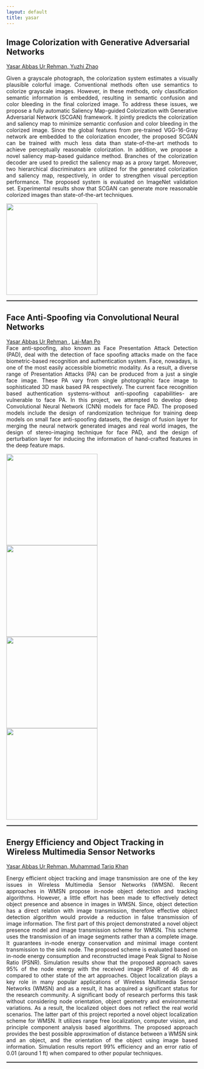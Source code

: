```yaml
---
layout: default
title: yasar
---
```


<body>
<h2> Image Colorization with Generative Adversarial Networks</h2>
<p> 
<a href="https://yasar-rehman.github.io/yasar/"> Yasar Abbas Ur Rehman,  </a>
<a href="https://github.com/zhaoyuzhi"> Yuzhi Zhao </a>
<p align="justify"> 
Given a grayscale photograph, the colorization system estimates a visually plausible colorful image. Conventional methods often use semantics to colorize grayscale images. However, in these methods, only classification semantic information is embedded, resulting in semantic confusion and color bleeding in the final colorized image. To address these issues, we propose a fully automatic Saliency Map-guided Colorization with Generative Adversarial Network (SCGAN) framework. It jointly predicts the colorization and saliency map to minimize semantic confusion and color bleeding in the colorized image. Since the global features from pre-trained VGG-16-Gray network are embedded to the colorization encoder, the proposed SCGAN can be trained with much less data than state-of-the-art methods to achieve perceptually reasonable colorization. In addition, we propose a novel saliency map-based guidance method. Branches of the colorization decoder are used to predict the saliency map as a proxy target. Moreover, two hierarchical discriminators are utilized for the generated colorization and saliency map, respectively, in order to strengthen visual perception performance. The proposed system is evaluated on ImageNet validation set. Experimental results show that SCGAN can generate more reasonable colorized images than state-of-the-art techniques.

</p>
<div class="row">
 <div><img class="img-responsive" src="{{ site.baseurl }}/images/representative_image.jpg" alt="" style="width:240px;height:240px;"> </div> </div>
<hr style="border: 1px solid gray;"/>
</p>

 

  
<h2>Face Anti-Spoofing via Convolutional Neural Networks</h2>

<p align="justify"> <a href="https://yasar-rehman.github.io/yasar/"> Yasar Abbas Ur Rehman </a> ,
<a href="http://www.ee.cityu.edu.hk/~lmpo/"> Lai-Man Po </a> <br>
Face anti-spoofing, also known as Face Presentation Attack Detection (PAD), deal with the detection of face spoofing attacks made on the face 
biometric-based recognition and authentication system. Face, nowadays, is one of the most easily accessible biometric modality. As a result,
a diverse range of Presentation Attacks (PA) can be produced from a just a single face image. These PA vary from single photographic face image to
sophisticated 3D mask based PA respectively. The current face recognition based authentication systems-without anti-spoofing capabilities-
are vulnerable to face PA. In this project, we attempted to develop deep Convolutional Neural Network (CNN) models for face PAD. 
The proposed models include the design of randomization
technique for training deep models on small face anti-spoofing datasets, the design of fusion layer for merging the neural network generated images 
and real world images, the design of stereo-imaging technique for face PAD, and the design of perturbation layer for inducing the information of
hand-crafted features in the deep feature maps.       
</p>

<div class="row">
<div class="col-md-3">  
 <div><img class="img-responsive" src="{{ site.baseurl }}/images/cnn_algo1.jpg" alt="" style="width:240px;height:240px;"> </div> </div>
  <div class="col-md-3">  
 <div><img class="img-responsive" src="{{ site.baseurl }}/images/image.png" alt="" style="width:240px;height:240px;"> </div> </div>
  <div class="col-md-3">  
 <div><img class="img-responsive" src="{{ site.baseurl }}/images/paper2.png" alt="" style="width:240px;height:240px;"> </div> </div>
  <div class="col-md-3">  
 <div><img class="img-responsive" src="{{ site.baseurl }}/images/paper3.png" alt="" style="width:240px;height:240px;"> </div> </div>
  
</div>
<hr style="border: 1px solid gray;" />
<h2> Energy Efficiency and Object Tracking in Wireless Multimedia Sensor Networks</h2>
<p> 
<a href="https://yasar-rehman.github.io/yasar/"> Yasar Abbas Ur Rehman,  </a>
<a href="https://sites.google.com/a/nu.edu.pk/mtariq/home"> Muhammad Tariq Khan </a>
<p align="justify"> 
Energy efficient object tracking and image transmission are one of the key issues in Wireless Multimedia Sensor Networks (WMSN). 
Recent approaches in WMSN propose in-node object detection and tracking algorithms. However, a little effort has been made to effectively 
detect object presence and absence in images in WMSN. Since, object detection has a direct relation with image transmission, therefore effective 
object detection algorithm would provide a reduction in false transmission of image information. The first part of this project demonstrated a novel 
object presence model and image transmission scheme for WMSN. This scheme uses the transmission of an image segments rather than a complete image. 
It guarantees in-node energy conservation and minimal image content transmission to the sink node. The proposed scheme is evaluated based on 
in-node energy consumption and reconstructed image Peak Signal to Noise Ratio (PSNR). Simulation results show that the proposed approach saves 
95% of the node energy with the received image PSNR of 46 db as compared to other state of the art approaches.
Object localization plays a key role in many popular applications of Wireless Multimedia Sensor Networks (WMSN) and as a result, it has acquired
a significant status for the research community. A significant body of research performs this task without considering node orientation, 
object geometry and environmental variations. As a result, the localized object does not reflect the real world scenarios. 
The latter part of this project reported a novel object localization scheme for WMSN. It utilizes range free localization, 
computer vision, and principle component analysis based algorithms. The proposed approach provides the best possible approximation of 
distance between a WMSN sink and an object, and the orientation of the object using image based information. Simulation results report 99% 
efficiency and an error ratio of 0.01 (around 1 ft) when compared to other popular techniques.


</p>
<hr style="border: 1px solid gray;"/>
</p>

</body>
